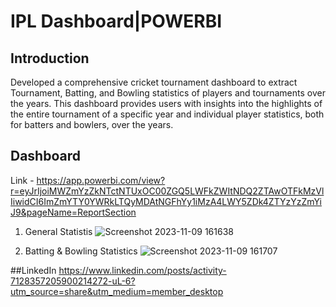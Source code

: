 # IPL Dashboard|POWERBI

## Introduction
Developed a comprehensive cricket tournament dashboard to extract Tournament, Batting, and Bowling statistics of players and tournaments over the years. This dashboard provides users with insights into the highlights of the entire tournament of a specific year and individual player statistics, both for batters and bowlers, over the years.

## Dashboard
Link - https://app.powerbi.com/view?r=eyJrIjoiMWZmYzZkNTctNTUxOC00ZGQ5LWFkZWItNDQ2ZTAwOTFkMzVlIiwidCI6ImZmYTY0YWRkLTQyMDAtNGFhYy1iMzA4LWY5ZDk4ZTYzYzZmYiJ9&pageName=ReportSection

1. General Statistis
![Screenshot 2023-11-09 161638](https://github.com/karthikrishna24/IPL_Dashboard_POWERBI/assets/111265282/75415116-4ec5-46d2-920b-3ae222403216)

2. Batting & Bowling Statistics
![Screenshot 2023-11-09 161707](https://github.com/karthikrishna24/IPL_Dashboard_POWERBI/assets/111265282/aece84bc-dc3a-4300-aa72-c1067ec46d6d)

##LinkedIn
https://www.linkedin.com/posts/activity-7128357205900214272-uL-6?utm_source=share&utm_medium=member_desktop
